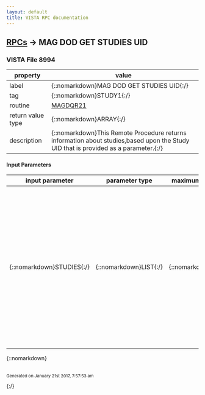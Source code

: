 ```yaml
---
layout: default
title: VISTA RPC documentation
---
```




## [RPCs](TableOfContent.md) &#8594; MAG DOD GET STUDIES UID 



### VISTA File 8994 


 property | value 
--- | --- 
 label | {::nomarkdown}MAG DOD GET STUDIES UID{:/}
 tag | {::nomarkdown}STUDY1{:/}
 routine | [MAGDQR21](http://code.osehra.org/dox/Routine_MAGDQR21_source.html)
 return value type | {::nomarkdown}ARRAY{:/}
 description | {::nomarkdown}This Remote Procedure returns information about studies,based upon the Study UID that is provided as a parameter.{:/}

#### Input Parameters

| input parameter | parameter type | maximum data length | required | description | 
| --- | --- | --- | --- | --- | 
| {::nomarkdown}STUDIES{:/} | {::nomarkdown}LIST{:/} | {::nomarkdown}1000{:/} | {::nomarkdown}true{:/} | {::nomarkdown}This parameter can either be provided as a single value or as an array.Each value found (either STUDIES or STUDIES(i)) will be evaluated by the Remote Procedure.Each value found must be the UID of a study.For each study specified, the Remote Procedure will returna hierarchical list of all series and images in that study.{:/} | 

{::nomarkdown} <br/><br/><p style="font-size: 11px">Generated on January 21st 2017, 7:57:53 am</p>{:/}